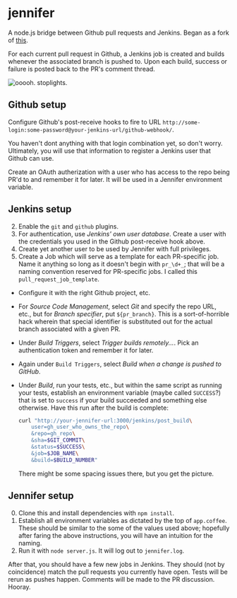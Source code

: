 # jennifer

A node.js bridge between Github pull requests and Jenkins. Began as a fork of
[this](https://gist.github.com/1911084).

For each current pull request in Github, a Jenkins job is created and builds
whenever the associated branch is pushed to. Upon each build, success or
failure is posted back to the PR's comment thread.

![ooooh. stoplights.](https://github.com/percolate/jennifer/raw/master/scshot.jpeg "Oooh. PR stoplights.")

## Github setup

Configure Github's post-receive hooks to fire to URL 
`http://some-login:some-password@your-jenkins-url/github-webhook/`.

You haven't dont anything with that login combination yet, so don't worry.
Ultimately, you will use that information to register a Jenkins user that 
Github can use.

Create an OAuth autherization with a user who has access to the repo being
PR'd to and remember it for later. It will be used in a Jennifer environment
variable.

## Jenkins setup

2. Enable the `git` and `github` plugins.
1. For authentication, use *Jenkins' own user database*. Create a user with 
  the credentials you used in the Github post-receive hook above.
3. Create yet another user to be used by Jennifer with full privileges.
3. Create a Job which will serve as a template for each PR-specific job. Name
  it anything so long as it doesn't begin with `pr_\d+_`; that will be a
  naming convention reserved for PR-specific jobs. I called this
  `pull_request_job_template`.
  * Configure it with the right Github project, etc.
  * For *Source Code Management*, select *Git* and specify the repo URL, etc.,
    but for *Branch specifier*, put `${pr_branch}`. This is a sort-of-horrible
    hack wherein that special identifier is substituted out for the actual 
    branch associated with a given PR.
  * Under *Build Triggers*, select *Trigger builds remotely...*. Pick an
    authentication token and remember it for later.
  * Again under `Build Triggers`, select *Build when a change is pushed to
    GitHub*.
  * Under *Build*, run your tests, etc., but within the same script as running
    your tests, establish an environment variable (maybe called `SUCCESS`?) 
    that is set to `success` if your build succeeded and something else 
    otherwise. Have this run after the build is complete:

    ```sh
    curl "http://your-jennifer-url:3000/jenkins/post_build\
        user=gh_user_who_owns_the_repo\
        &repo=gh_repo\
        &sha=$GIT_COMMIT\
        &status=$SUCCESS\
        &job=$JOB_NAME\
        &build=$BUILD_NUMBER"
    ```
    
    There might be some spacing issues there, but you get the picture.
 
## Jennifer setup

0. Clone this and install dependencies with `npm install`.
1. Establish all environment variables as dictated by the top of `app.coffee`.
  These should be similar to the some of the values used above; hopefully after
  faring the above instructions, you will have an intuition for the naming.
2. Run it with `node server.js`. It will log out to `jennifer.log`.

After that, you should have a few new jobs in Jenkins. They should (not by
coincidence) match the pull requests you currently have open. Tests will be
rerun as pushes happen. Comments will be made to the PR discussion. Hooray.
 
